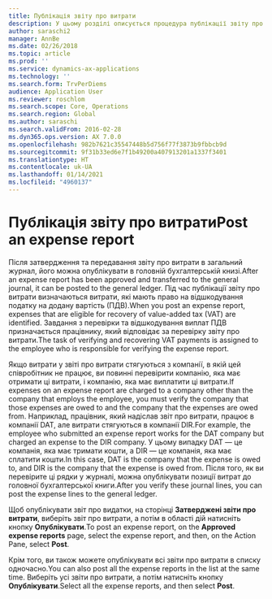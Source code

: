 ```yaml
---
title: Публікація звіту про витрати
description: У цьому розділі описується процедура публікації звіту про витрати для головної бухгалтерської книги.
author: saraschi2
manager: AnnBe
ms.date: 02/26/2018
ms.topic: article
ms.prod: ''
ms.service: dynamics-ax-applications
ms.technology: ''
ms.search.form: TrvPerDiems
audience: Application User
ms.reviewer: roschlom
ms.search.scope: Core, Operations
ms.search.region: Global
ms.author: saraschi
ms.search.validFrom: 2016-02-28
ms.dyn365.ops.version: AX 7.0.0
ms.openlocfilehash: 982b7621c35547448b5d756f77f3873b9fbbcb9d
ms.sourcegitcommit: 9f31b33ed6e7f1b49200a407913201a1337f3401
ms.translationtype: HT
ms.contentlocale: uk-UA
ms.lasthandoff: 01/14/2021
ms.locfileid: "4960137"
---
```

# <a name="post-an-expense-report"></a><span data-ttu-id="6ade5-103">Публікація звіту про витрати</span><span class="sxs-lookup"><span data-stu-id="6ade5-103">Post an expense report</span></span>

<span data-ttu-id="6ade5-104">Після затвердження та передавання звіту про витрати в загальний журнал, його можна опублікувати в головній бухгалтерській книзі.</span><span class="sxs-lookup"><span data-stu-id="6ade5-104">After an expense report has been approved and transferred to the general journal, it can be posted to the general ledger.</span></span> <span data-ttu-id="6ade5-105">Під час публікації звіту про витрати визначаються витрати, які мають право на відшкодування податку на додану вартість (ПДВ).</span><span class="sxs-lookup"><span data-stu-id="6ade5-105">When you post an expense report, expenses that are eligible for recovery of value-added tax (VAT) are identified.</span></span> <span data-ttu-id="6ade5-106">Завдання з перевірки та відшкодування виплат ПДВ призначається працівнику, який відповідає за перевірку звіту про витрати.</span><span class="sxs-lookup"><span data-stu-id="6ade5-106">The task of verifying and recovering VAT payments is assigned to the employee who is responsible for verifying the expense report.</span></span>

<span data-ttu-id="6ade5-107">Якщо витрати у звіті про витрати стягуються з компанії, в якій цей співробітник не працює, ви повинні перевірити компанію, яка має отримати ці витрати, і компанію, яка має виплатити ці витрати.</span><span class="sxs-lookup"><span data-stu-id="6ade5-107">If expenses on an expense report are charged to a company other than the company that employs the employee, you must verify the company that those expenses are owed to and the company that the expenses are owed from.</span></span> <span data-ttu-id="6ade5-108">Наприклад, працівник, який надіслав звіт про витрати, працює в компанії DAT, але витрати стягуються в компанії DIR.</span><span class="sxs-lookup"><span data-stu-id="6ade5-108">For example, the employee who submitted an expense report works for the DAT company but charged an expense to the DIR company.</span></span> <span data-ttu-id="6ade5-109">У цьому випадку DAT — це компанія, яка має тримати кошти, а DIR — це компанія, яка має сплатити кошти.</span><span class="sxs-lookup"><span data-stu-id="6ade5-109">In this case, DAT is the company that the expense is owed to, and DIR is the company that the expense is owed from.</span></span> <span data-ttu-id="6ade5-110">Після того, як ви перевірите ці рядки у журналі, можна опублікувати позиції витрат до головної бухгалтерської книги.</span><span class="sxs-lookup"><span data-stu-id="6ade5-110">After you verify these journal lines, you can post the expense lines to the general ledger.</span></span>

<span data-ttu-id="6ade5-111">Щоб опублікувати звіт про видатки, на сторінці **Затверджені звіти про витрати**, виберіть звіт про витрати, а потім в області дій натисніть кнопку **Опублікувати**.</span><span class="sxs-lookup"><span data-stu-id="6ade5-111">To post an expense report, on the **Approved expense reports** page, select the expense report, and then, on the Action Pane, select **Post**.</span></span>

<span data-ttu-id="6ade5-112">Крім того, ви також можете опублікувати всі звіти про витрати в списку одночасно.</span><span class="sxs-lookup"><span data-stu-id="6ade5-112">You can also post all the expense reports in the list at the same time.</span></span> <span data-ttu-id="6ade5-113">Виберіть усі звіти про витрати, а потім натисніть кнопку **Опублікувати**.</span><span class="sxs-lookup"><span data-stu-id="6ade5-113">Select all the expense reports, and then select **Post**.</span></span>
